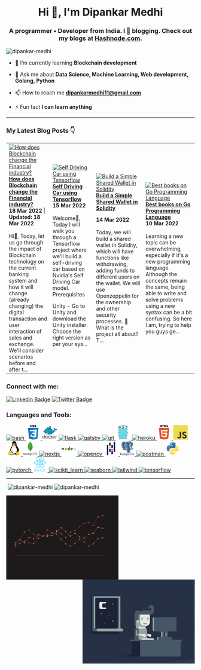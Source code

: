 <h1 align="center">Hi 👋, I'm Dipankar Medhi</h1>
<h3 align="center">A programmer • Developer from India. I 💛 blogging. Check out my blogs at <a href = "https://dipankarmedhi.hashnode.dev/" title = "Hasnode.com">Hashnode.com</a>. </h3>

<p align="left"> <img src="https://komarev.com/ghpvc/?username=dipankar-medhi&label=Profile%20views&color=0e75b6&style=flat" alt="dipankar-medhi" /> </p>

- 🌱 I’m currently learning **Blockchain development**

- 💬 Ask me about **Data Science, Machine Learning, Web development, Golang, Python**

- 📫 How to reach me **dipankarmedhi11@gmail.com**

- ⚡ Fun fact **I can learn anything**

---
### My Latest Blog Posts 👇
<!-- HASHNODE_BLOG:START -->
<table><tr><td><a href="https://dipankarmedhi.hashnode.dev/blockchain-changes-the-finance-sector-cl0woo9fw068pj6nv7i6pccms" title="How does Blockchain change the Financial industry?"><img src="https://cdn.hashnode.com/res/hashnode/image/upload/v1647624636278/Avd29630V.png" alt="How does Blockchain change the Financial industry?"   /></a>
<a href="https://dipankarmedhi.hashnode.dev/blockchain-changes-the-finance-sector-cl0woo9fw068pj6nv7i6pccms" title="How does Blockchain change the Financial industry?"><strong>How does Blockchain change the Financial industry?</strong></a>
<div><strong>18 Mar 2022</strong> | <strong>Updated: 18 Mar 2022</strong></div>
<br/> Hi👋, Today, let us go through the impact of Blockchain technology on the current banking system and how it will change (already changing) the digital transaction and user interaction of sales and exchange.
We'll consider scenarios before and after t...</td><td><a href="https://dipankarmedhi.hashnode.dev/self-driving-car-using-tensorflow-cl0rqs8kl06ayoqnv00m1cns7" title="Self Driving Car using Tensorflow"><img src="https://cdn.hashnode.com/res/hashnode/image/upload/v1647324922399/k0O4lvdGE.png" alt="Self Driving Car using Tensorflow"   /></a>
<a href="https://dipankarmedhi.hashnode.dev/self-driving-car-using-tensorflow-cl0rqs8kl06ayoqnv00m1cns7" title="Self Driving Car using Tensorflow"><strong>Self Driving Car using Tensorflow</strong></a>
<div><strong>15 Mar 2022</strong></div>
<br/> Welcome👋, Today I will walk you through a Tensorflow project where we'll build a self-driving car based on Nvidia's Self Driving Car model.
Prerequisites

Unity - Go to Unity and download the Unity installer. Choose the right version as per your sys...</td><td><a href="https://dipankarmedhi.hashnode.dev/simple-shared-wallet-in-solidity-cl0qmy9va02jeoqnv3ubi63lp" title="Build a Simple Shared Wallet in Solidity"><img src="https://cdn.hashnode.com/res/hashnode/image/upload/v1647083995899/fQEob8dyF.png" alt="Build a Simple Shared Wallet in Solidity"   /></a>
<a href="https://dipankarmedhi.hashnode.dev/simple-shared-wallet-in-solidity-cl0qmy9va02jeoqnv3ubi63lp" title="Build a Simple Shared Wallet in Solidity"><strong>Build a Simple Shared Wallet in Solidity</strong></a>
<div><strong>14 Mar 2022</strong></div>
<br/> Today, we will build a shared wallet in Solidity, which will have functions like withdrawing, adding funds to different users on the wallet. 
We will use Openzeppelin for the ownership and other security processes. 
🚀What is the project all about?
T...</td><td><a href="https://dipankarmedhi.hashnode.dev/go-programming-books-cl0kz1ab401r0tbnvaek84j5y" title="Best books on Go Programming Language"><img src="https://cdn.hashnode.com/res/hashnode/image/unsplash/lUaaKCUANVI/upload/v1646915101049/NHhUF8soo.jpeg" alt="Best books on Go Programming Language"   /></a>
<a href="https://dipankarmedhi.hashnode.dev/go-programming-books-cl0kz1ab401r0tbnvaek84j5y" title="Best books on Go Programming Language"><strong>Best books on Go Programming Language</strong></a>
<div><strong>10 Mar 2022</strong></div>
<br/> Learning a new topic can be overwhelming, especially if it's a new programming language. Although the concepts remain the same, being able to write and solve problems using a new syntax can be a bit confusing.
So here I am, trying to help you guys ge...</td></tr></table>
<!-- HASHNODE_BLOG:END -->



<h3 align="left">Connect with me:</h3>

[![Linkedin Badge](https://img.shields.io/badge/-LinkedIn-0e76a8?style=flat-square&logo=Linkedin&logoColor=white)](https://linkedin.com/in/dipankarmedhi)
[![Twitter Badge](https://img.shields.io/badge/-Twitter-00acee?style=flat-square&logo=Twitter&logoColor=white)](https://twitter.com/_dipankarmedhi)



<h3 align="left">Languages and Tools:</h3>
<p align="left"> <a href="https://www.gnu.org/software/bash/" target="_blank" rel="noreferrer"> <img src="https://www.vectorlogo.zone/logos/gnu_bash/gnu_bash-icon.svg" alt="bash" width="40" height="40"/> </a> <a href="https://www.w3schools.com/css/" target="_blank" rel="noreferrer"> <img src="https://raw.githubusercontent.com/devicons/devicon/master/icons/css3/css3-original-wordmark.svg" alt="css3" width="40" height="40"/> </a> <a href="https://www.docker.com/" target="_blank" rel="noreferrer"> <img src="https://raw.githubusercontent.com/devicons/devicon/master/icons/docker/docker-original-wordmark.svg" alt="docker" width="40" height="40"/> </a> <a href="https://flask.palletsprojects.com/" target="_blank" rel="noreferrer"> <img src="https://www.vectorlogo.zone/logos/pocoo_flask/pocoo_flask-icon.svg" alt="flask" width="40" height="40"/> </a> <a href="https://www.gatsbyjs.com/" target="_blank" rel="noreferrer"> <img src="https://www.vectorlogo.zone/logos/gatsbyjs/gatsbyjs-icon.svg" alt="gatsby" width="40" height="40"/> </a> <a href="https://git-scm.com/" target="_blank" rel="noreferrer"> <img src="https://www.vectorlogo.zone/logos/git-scm/git-scm-icon.svg" alt="git" width="40" height="40"/> </a> <a href="https://golang.org" target="_blank" rel="noreferrer"> <img src="https://raw.githubusercontent.com/devicons/devicon/master/icons/go/go-original.svg" alt="go" width="40" height="40"/> </a> <a href="https://heroku.com" target="_blank" rel="noreferrer"> <img src="https://www.vectorlogo.zone/logos/heroku/heroku-icon.svg" alt="heroku" width="40" height="40"/> </a> <a href="https://www.w3.org/html/" target="_blank" rel="noreferrer"> <img src="https://raw.githubusercontent.com/devicons/devicon/master/icons/html5/html5-original-wordmark.svg" alt="html5" width="40" height="40"/> </a> <a href="https://developer.mozilla.org/en-US/docs/Web/JavaScript" target="_blank" rel="noreferrer"> <img src="https://raw.githubusercontent.com/devicons/devicon/master/icons/javascript/javascript-original.svg" alt="javascript" width="40" height="40"/> </a> <a href="https://www.linux.org/" target="_blank" rel="noreferrer"> <img src="https://raw.githubusercontent.com/devicons/devicon/master/icons/linux/linux-original.svg" alt="linux" width="40" height="40"/> </a> <a href="https://www.mongodb.com/" target="_blank" rel="noreferrer"> <img src="https://raw.githubusercontent.com/devicons/devicon/master/icons/mongodb/mongodb-original-wordmark.svg" alt="mongodb" width="40" height="40"/> </a> <a href="https://nextjs.org/" target="_blank" rel="noreferrer"> <img src="https://cdn.worldvectorlogo.com/logos/nextjs-2.svg" alt="nextjs" width="40" height="40"/> </a> <a href="https://nodejs.org" target="_blank" rel="noreferrer"> <img src="https://raw.githubusercontent.com/devicons/devicon/master/icons/nodejs/nodejs-original-wordmark.svg" alt="nodejs" width="40" height="40"/> </a> <a href="https://opencv.org/" target="_blank" rel="noreferrer"> <img src="https://www.vectorlogo.zone/logos/opencv/opencv-icon.svg" alt="opencv" width="40" height="40"/> </a> <a href="https://pandas.pydata.org/" target="_blank" rel="noreferrer"> <img src="https://raw.githubusercontent.com/devicons/devicon/2ae2a900d2f041da66e950e4d48052658d850630/icons/pandas/pandas-original.svg" alt="pandas" width="40" height="40"/> </a> <a href="https://www.postgresql.org" target="_blank" rel="noreferrer"> <img src="https://raw.githubusercontent.com/devicons/devicon/master/icons/postgresql/postgresql-original-wordmark.svg" alt="postgresql" width="40" height="40"/> </a> <a href="https://postman.com" target="_blank" rel="noreferrer"> <img src="https://www.vectorlogo.zone/logos/getpostman/getpostman-icon.svg" alt="postman" width="40" height="40"/> </a> <a href="https://www.python.org" target="_blank" rel="noreferrer"> <img src="https://raw.githubusercontent.com/devicons/devicon/master/icons/python/python-original.svg" alt="python" width="40" height="40"/> </a> <a href="https://pytorch.org/" target="_blank" rel="noreferrer"> <img src="https://www.vectorlogo.zone/logos/pytorch/pytorch-icon.svg" alt="pytorch" width="40" height="40"/> </a> <a href="https://reactjs.org/" target="_blank" rel="noreferrer"> <img src="https://raw.githubusercontent.com/devicons/devicon/master/icons/react/react-original-wordmark.svg" alt="react" width="40" height="40"/> </a> <a href="https://scikit-learn.org/" target="_blank" rel="noreferrer"> <img src="https://upload.wikimedia.org/wikipedia/commons/0/05/Scikit_learn_logo_small.svg" alt="scikit_learn" width="40" height="40"/> </a> <a href="https://seaborn.pydata.org/" target="_blank" rel="noreferrer"> <img src="https://seaborn.pydata.org/_images/logo-mark-lightbg.svg" alt="seaborn" width="40" height="40"/> </a> <a href="https://tailwindcss.com/" target="_blank" rel="noreferrer"> <img src="https://www.vectorlogo.zone/logos/tailwindcss/tailwindcss-icon.svg" alt="tailwind" width="40" height="40"/> </a> <a href="https://www.tensorflow.org" target="_blank" rel="noreferrer"> <img src="https://www.vectorlogo.zone/logos/tensorflow/tensorflow-icon.svg" alt="tensorflow" width="40" height="40"/> </a> </p>

---

<div>
<p>&nbsp;<img width = "400" src="https://github-readme-stats.vercel.app/api?username=dipankar-medhi&show_icons=true&locale=en&theme=radical" alt="dipankar-medhi" />
<img width = "400" src="https://github-readme-streak-stats.herokuapp.com/?user=dipankar-medhi&" alt="dipankar-medhi" /></p>
</div>

<div>
<p><img align='left' width = '300' src = 'https://github.com/Dipankar-Medhi/Dipankar-Medhi/blob/main/graph.gif' > <img align = 'right' width='300' src = 'https://github.com/Dipankar-Medhi/Dipankar-Medhi/blob/main/typing.gif' ></p>
</div>

